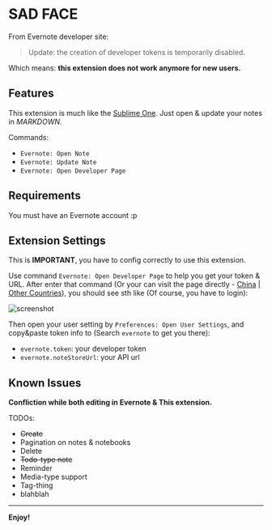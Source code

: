 # SAD FACE

From Evernote developer site:

> Update: the creation of developer tokens is temporarily disabled.

Which means: **this extension does not work anymore for new users.**

## Features

This extension is much like the [Sublime One](https://packagecontrol.io/packages/Evernote). Just open & update your notes in _MARKDOWN_.

Commands:

* `Evernote: Open Note`
* `Evernote: Update Note`
* `Evernote: Open Developer Page`

## Requirements

You must have an Evernote account :p

## Extension Settings

This is **IMPORTANT**, you have to config correctly to use this extension.

Use command `Evernote: Open Developer Page` to help you get your token & URL. After enter that command (Or your can visit the page directly - [China](https://app.yinxiang.com/api/DeveloperToken.action) | [Other Countries](https://www.evernote.com/api/DeveloperToken.action)), you should see sth like (Of course, you have to login):

![screenshot](https://github.com/rhapsodyn/vscode-evernote/raw/master/images/screenshot.jpg)

Then open your user setting by `Preferences: Open User Settings`, and copy&paste token info to (Search `evernote` to get you there):

* `evernote.token`: your developer token
* `evernote.noteStoreUrl`: your API url

## Known Issues

**Confliction while both editing in Evernote & This extension.**

TODOs:

* <del>Create</del>
* Pagination on notes & notebooks
* Delete
* <del>Todo-type note</del>
* Reminder
* Media-type support
* Tag-thing
* blahblah

---

**Enjoy!**
